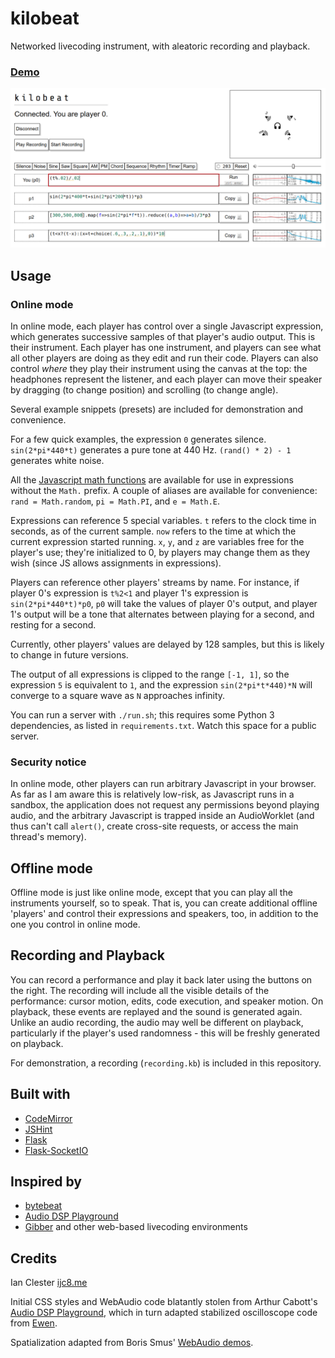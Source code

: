 # kilobeat

Networked livecoding instrument, with aleatoric recording and playback.

### [Demo](https://ijc8.me/kilobeat)

![kilobeat](screenshot.png)

## Usage

### Online mode
In online mode, each player has control over a single Javascript expression, which generates successive samples of that player's audio output. This is their instrument. Each player has one instrument, and players can see what all other players are doing as they edit and run their code. Players can also control _where_ they play their instrument using the canvas at the top: the headphones represent the listener, and each player can move their speaker by dragging (to change position) and scrolling (to change angle).

Several example snippets (presets) are included for demonstration and convenience.

For a few quick examples, the expression `0` generates silence. `sin(2*pi*440*t)` generates a pure tone at 440 Hz. `(rand() * 2) - 1` generates white noise.

All the [Javascript math functions](https://developer.mozilla.org/en-US/docs/Web/JavaScript/Reference/Global_Objects/Math) are available for use in expressions without the `Math.` prefix. A couple of aliases are available for convenience: `rand = Math.random`, `pi = Math.PI`, and `e = Math.E`.

Expressions can reference 5 special variables.
`t` refers to the clock time in seconds, as of the current sample.
`now` refers to the time at which the current expression started running.
`x`, `y`, and `z` are variables free for the player's use; they're initialized to 0, by players may change them as they wish (since JS allows assignments in expressions).

Players can reference other players' streams by name. For instance, if player 0's expression is `t%2<1` and player 1's expression is `sin(2*pi*440*t)*p0`, `p0` will take the values of player 0's output, and player 1's output will be a tone that alternates between playing for a second, and resting for a second.

Currently, other players' values are delayed by 128 samples, but this is likely to change in future versions.

The output of all expressions is clipped to the range `[-1, 1]`, so the expression `5` is equivalent to `1`, and the expression `sin(2*pi*t*440)*N` will converge to a square wave as `N` approaches infinity.

You can run a server with `./run.sh`; this requires some Python 3 dependencies, as listed in `requirements.txt`. Watch this space for a public server.

### Security notice
In online mode, other players can run arbitrary Javascript in your browser. As far as I am aware this is relatively low-risk, as Javascript runs in a sandbox, the application does not request any permissions beyond playing audio, and the arbitrary Javascript is trapped inside an AudioWorklet (and thus can't call `alert()`, create cross-site requests, or access the main thread's memory).

## Offline mode
Offline mode is just like online mode, except that you can play all the instruments yourself, so to speak. That is, you can create additional offline 'players' and control their expressions and speakers, too, in addition to the one you control in online mode.

## Recording and Playback
You can record a performance and play it back later using the buttons on the right. The recording will include all the visible details of the performance: cursor motion, edits, code execution, and speaker motion. On playback, these events are replayed and the sound is generated again. Unlike an audio recording, the audio may well be different on playback, particularly if the player's used randomness - this will be freshly generated on playback.

For demonstration, a recording (`recording.kb`) is included in this repository.

## Built with

- [CodeMirror](codemirror.net)
- [JSHint](http://jshint.com/)
- [Flask](https://flask.palletsprojects.com/)
- [Flask-SocketIO](https://flask-socketio.readthedocs.io/)

## Inspired by

- [bytebeat](http://canonical.org/~kragen/bytebeat/)
- [Audio DSP Playground](https://github.com/acarabott/audio-dsp-playground)
- [Gibber](https://gibber.cc/) and other web-based livecoding environments

## Credits

Ian Clester [ijc8.me](https://ijc8.me)

Initial CSS styles and WebAudio code blatantly stolen from Arthur Cabott's [Audio DSP Playground](https://github.com/acarabott/audio-dsp-playground), which in turn adapted stabilized oscilloscope code from <a href="https://codepen.io/ContemporaryInsanity/pen/Mwvqpb">Ewen</a>.

Spatialization adapted from Boris Smus' [WebAudio demos](https://github.com/borismus/webaudioapi.com).